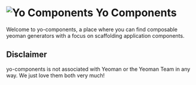 ![Yo Components](https://avatars0.githubusercontent.com/u/9043727?v=2&s=75) Yo Components
==========================================================================================

Welcome to yo-components, a place where you can find composable yeoman generators with a focus on scaffolding application components.


Disclaimer
----------
yo-components is not associated with Yeoman or the Yeoman Team in any way. We just love them both very much!